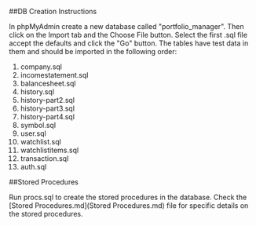 ##DB Creation Instructions

In phpMyAdmin create a new database called "portfolio_manager". Then click on the Import tab and the Choose File button. Select the first .sql file accept the defaults and click the "Go" button. The tables have test data in them and should be imported in the following order:

1. company.sql
2. incomestatement.sql
3. balancesheet.sql
4. history.sql
5. history-part2.sql
6. history-part3.sql
7. history-part4.sql
8. symbol.sql
9. user.sql
10. watchlist.sql
11. watchlistitems.sql
12. transaction.sql
13. auth.sql 

##Stored Procedures

Run procs.sql to create the stored procedures in the database. Check the [Stored Procedures.md](Stored Procedures.md) file for specific details on the stored procedures.
